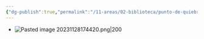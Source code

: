 ```yaml
---
{"dg-publish":true,"permalink":"/11-areas/02-biblioteca/punto-de-quiebre/","noteIcon":""}
---
```


- ![Pasted image 20231128174420.png|200](/img/user/11%20%C3%81reas%20%E2%9A%99/02%20Biblioteca/%F0%9F%92%BE%20Adjuntos/Pasted%20image%2020231128174420.png)